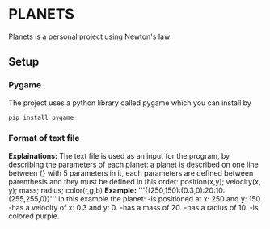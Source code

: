 # PLANETS
Planets is a personal project using Newton's law

## Setup
### Pygame
The project uses a python library called pygame which you can install by
```bash
pip install pygame
```
### Format of text file
**Explainations:**
The text file is used as an input for the program, by describing the parameters of each planet:
a planet is described on one line between {} with 5 parameters in it, each parameters are defined between parenthesis and they must be defined in this order:
position(x,y); velocity(x, y); mass; radius; color(r,g,b)
**Example:**
'''{(250,150):(0.3,0):20:10:(255,255,0)}'''
in this example the planet:
  -is positioned at x: 250 and y: 150. 
  -has a velocity of x: 0.3 and y: 0.
  -has a mass of 20.
  -has a radius of 10.
  -is colored purple.
